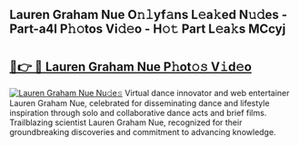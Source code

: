 ## Lauren Graham Nue O𝚗𝚕yf𝚊ns L𝚎a𝚔ed N𝚞𝚍es - Part-a4l P𝚑𝚘tos Vi𝚍𝚎o - H𝚘𝚝 Part L𝚎a𝚔s MCcyj

# <h2><a href="http://kfblu9j.oniu.top/?m=Lauren+Graham+Nue">🔗👉 🔴 Lauren Graham Nue P𝚑ot𝚘𝚜 V𝚒d𝚎o</a></h2>

[![Lauren Graham Nue Nu𝚍e𝚜](https://i.imgur.com/0qMVB7G.gif)](http://kfblu9j.oniu.top/?m=Lauren+Graham+Nue)
Virtual dance innovator and web entertainer Lauren Graham Nue, celebrated for disseminating dance and lifestyle inspiration through solo and collaborative dance acts and brief films. Trailblazing scientist Lauren Graham Nue, recognized for their groundbreaking discoveries and commitment to advancing knowledge.  
